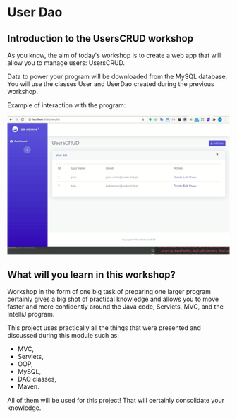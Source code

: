 # User Dao

## Introduction to the UsersCRUD workshop

As you know, the aim of today's workshop is to create a web app that will allow you to manage users: UsersCRUD.

Data to power your program will be downloaded from the MySQL database. You will use the classes User and UserDao created during the previous workshop.

Example of interaction with the program:

![](sampleInteraction.gif)

## What will you learn in this workshop?

Workshop in the form of one big task of preparing one larger program certainly gives a big shot of practical knowledge and allows you to move faster and more confidently around the Java code, Servlets, MVC, and the IntelliJ program.

This project uses practically all the things that were presented and discussed during this module such as:

* MVC,
* Servlets,
* OOP,
* MySQL,
* DAO classes,
* Maven.

All of them will be used for this project! That will certainly consolidate your knowledge.